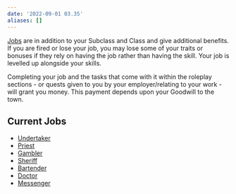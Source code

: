 ```yaml
---
date: '2022-09-01 03.35'
aliases: []
---
```


[Jobs](Jobs.md) are in addition to your Subclass and Class and give additional benefits. If you are fired or lose your job, you may lose some of your traits or bonuses if they rely on having the job rather than having the skill. Your job is levelled up alongside your skills.

Completing your job and the tasks that come with it within the roleplay sections - or quests given to you by your employer/relating to your work - will grant you money. This payment depends upon your Goodwill to the town.

## Current Jobs
- [Undertaker](Undertaker.md) 
- [Priest](Priest.md)
- [Gambler](Gambler.md)
- [Sheriff](Sheriff.md)
- [Bartender](Bartender.md)
- [Doctor](Doctor.md)
- [Messenger](Messenger.md)

